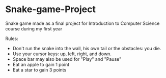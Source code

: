 # Snake-game-Project
Snake game made as a final project for Introduction to Computer Science course during my first year 


Rules:

- Don't run the snake into the wall, his own tail or the obstacles: you die.
- Use your cursor keys: up, left, right, and down.
- Space bar may also be used for "Play" and "Pause"
- Eat an apple to gain 1 point
- Eat a star to gain 3 points
